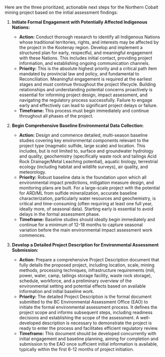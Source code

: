 Here are the three prioritized, actionable next steps for the Northern Cobalt mining project based on the initial assessment findings:

1.  **Initiate Formal Engagement with Potentially Affected Indigenous Nations:**
    *   **Action:** Conduct thorough research to identify all Indigenous Nations whose traditional territories, rights, and interests may be affected by the project in the Kootenay region. Develop and implement a structured plan for early, respectful, and meaningful engagement with these Nations. This includes initial contact, providing project information, and establishing ongoing communication channels.
    *   **Priority:** This is the absolute highest priority and a critical path item mandated by provincial law and policy, and fundamental to Reconciliation. Meaningful engagement is required at the earliest stages and must continue throughout the project lifecycle. Building relationships and understanding potential concerns proactively is essential for informing project design, impact assessment, and navigating the regulatory process successfully. Failure to engage early and effectively can lead to significant project delays or failure.
    *   **Timeframe:** This process must begin immediately and continue throughout all phases of the project.

2.  **Begin Comprehensive Baseline Environmental Data Collection:**
    *   **Action:** Design and commence detailed, multi-season baseline studies covering key environmental components relevant to the project type (magmatic sulfide, large scale) and location. This includes, but is not limited to, surface and groundwater hydrology and quality, geochemistry (specifically waste rock and tailings Acid Rock Drainage/Metal Leaching potential), aquatic biology, terrestrial ecology (including habitat and wildlife surveys), air quality, and meteorology.
    *   **Priority:** Robust baseline data is the foundation upon which all environmental impact predictions, mitigation measure design, and monitoring plans are built. For a large-scale project with the potential for ARD/ML from sulfide mineralization, accurate baseline characterization, particularly water resources and geochemistry, is critical and time-consuming (often requiring at least one full year, ideally more, of seasonal data). Starting early is essential to avoid delays in the formal assessment phase.
    *   **Timeframe:** Baseline studies should ideally begin immediately and continue for a minimum of 12-18 months to capture seasonal variation before the main environmental impact assessment work commences.

3.  **Develop a Detailed Project Description for Environmental Assessment Submission:**
    *   **Action:** Prepare a comprehensive Project Description document that fully details the proposed project, including location, scale, mining methods, processing techniques, infrastructure requirements (mill, power, water, camp, tailings storage facility, waste rock storage), schedule, workforce, and a preliminary overview of the environmental setting and potential effects based on available information and initial baseline work.
    *   **Priority:** The detailed Project Description is the formal document submitted to the BC Environmental Assessment Office (EAO) to initiate the formal environmental assessment process. It defines the project scope and informs subsequent steps, including readiness decisions and establishing the scope of the assessment. A well-developed description is necessary to demonstrate the project is ready to enter the process and facilitates efficient regulatory review.
    *   **Timeframe:** This document should be developed concurrently with initial engagement and baseline planning, aiming for completion and submission to the EAO once sufficient initial information is available, typically within the first 6-12 months of project initiation.